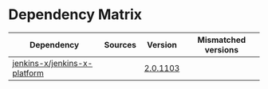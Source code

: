 # Dependency Matrix

Dependency | Sources | Version | Mismatched versions
---------- | ------- | ------- | -------------------
[jenkins-x/jenkins-x-platform](https://github.com/jenkins-x/jenkins-x-platform.git) |  | [2.0.1103](https://github.com/jenkins-x/jenkins-x-platform/releases/tag/v2.0.1103) | 

